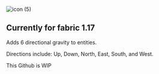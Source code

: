 ![icon (5)](https://user-images.githubusercontent.com/56317194/121270413-4c3ae380-c887-11eb-8acd-18ed77feeb0e.png)

## Currently for fabric 1.17

Adds 6 directional gravity to entities.

Directions include: Up, Down, North, East, South, and West.

This Github is WIP

